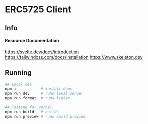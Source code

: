 # ERC5725 Client

## Info

#### Resource Documentation

https://svelte.dev/docs/introduction
https://tailwindcss.com/docs/installation
https://www.skeleton.dev

## Running

```bash
## Local dev
npm i           # install deps
npm run dev     # runs local server
npm run format  # runs linter

## Testing for vercel
npm run build   # builds
npm run preview # runs build preview
```
